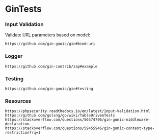 # GinTests

### Input Validation
Validate URL parameters based on model:
```
https://github.com/gin-gonic/gin#bind-uri
```
### Logger
```
https://github.com/gin-contrib/zap#example
```
### Testing
```
https://github.com/gin-gonic/gin#testing
```
### Resources
```
https://phpsecurity.readthedocs.io/en/latest/Input-Validation.html
https://github.com/golang/go/wiki/TableDrivenTests
https://stackoverflow.com/questions/50574796/gin-gonic-middleware-declaration
https://stackoverflow.com/questions/59455946/gin-gonic-content-type-restriction?rq=1
```
